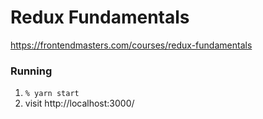 # Redux Fundamentals

https://frontendmasters.com/courses/redux-fundamentals

### Running

1. `% yarn start`
1. visit http://localhost:3000/
